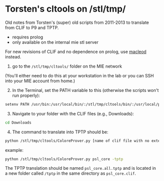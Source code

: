 # Torsten's cltools on /stl/tmp/
Old notes from Torsten's (super) old scripts from 2011-2013 to translate from CLIF to P9 and TPTP.
* requires prolog
* only available on the internal mie stl server

For new revisions of CLIF and no dependence on prolog, use [macleod](https://github.com/thahmann/macleod) instead.

1. go to the `/stl/tmp/cltools/` folder on the MIE network

(You'll either need to do this at your workstation in the lab or you can SSH into your MIE account from home.)

2. In the Terminal, set the PATH variable to this (otherwise the scripts won't run properly):

```bash
setenv PATH /usr/bin:/usr/local/bin/:/stl/tmp/cltools/bin/:/usr/local/prover9-mace4/bin
```

3. Navigate to your folder with the CLIF files (e.g., Downloads):

```bash
cd Downloads
```

4. The command to translate into TPTP should be:
   
```bash
python /stl/tmp/cltools/ColoreProver.py [name of clif file with no extension] -tptp
```
example:
```bash
python /stl/tmp/cltools/ColoreProver.py psl_core -tptp
```

The TPTP translation should be named `psl_core.all.tptp` and is located in a new folder called `/tptp` in the same directory as `psl_core.clif`.